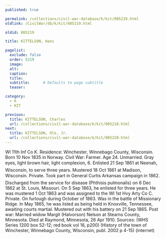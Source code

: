 ```yaml
---
published: true

permalink: /collections/civil-war-database/k/kit/005219.html
oldlink: /CivilWar/db/k/kit/005219.html

oldid: 005219

title: KITTELSON, Hans

pagelist:
  exclude: false
  order: 5219
  image: 
  alt:
  caption:
  title:
  subtitle:      # Defaults to page subtitle
  teaser:

category: 
  - K 
  - KIT

previous:
  title: KITTELSON, Charles
  url: /collections/civil-war-database/k/kit/005218.html  
next:
  title: KITTELSON, Ole, Jr.
  url: /collections/civil-war-database/k/kit/005220.html   
---
```

WI 11th Inf Co K. Residence: Winchester, Winnebago County, Wisconsin. Born 10 Nov 1835 in Norway. Civil War: Farmer. Age 24. Unmarried. Gray eyes, light brown hair, light complexion, 6&#146;. Enlisted 21 Sep 1861 at Neenah, Wisconsin, to serve three years. Mustered 18 Oct 1861 at Madison, Wisconsin. Private. Took part in General Curtis&#146; Arkansas campaign in 1862. Discharged from the service for disease (Phthisis pulmonalis) on 6 Dec 1862 at St. Louis, Missouri. On 5 Sep 1863, he enlisted for three years. He was mustered 1 Oct 1863 and was assigned to the WI 1st Hvy Arty Co C. Private. On furlough during October of 1863. Was in the battle of Missionary Ridge. In May 1865, he was listed as being held in Knoxville, Tennessee, awaiting courts martial. Mustered out with his battery on 21 Sep 1865. Post war: Married widow Margit (Halvorson) Nelson at Stearns County, Minnesota. Died at Raymond, Minnesota, 26 Apr 1910. Sources: (WHS Series 1200 box 52-12; red book vol 16, p200) (History of the town of Winchester, Winnebago County, Wisconsin, publ. 2002 p 4-15) (internet)